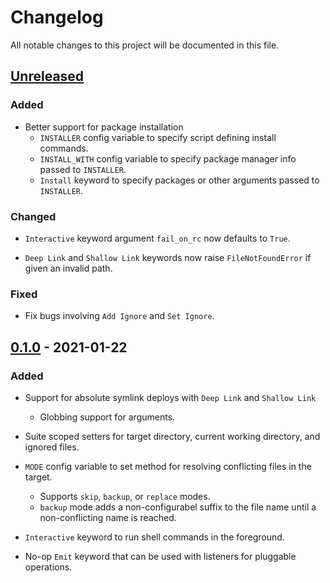# Changelog

All notable changes to this project will be documented in this file.

## [Unreleased]

### Added

- Better support for package installation
    - `INSTALLER` config variable to specify script defining install commands.
    - `INSTALL_WITH` config variable to specify package manager info passed to `INSTALLER`.
    - `Install` keyword to specify packages or other arguments passed to `INSTALLER`.

### Changed

- `Interactive` keyword argument `fail_on_rc` now defaults to `True`.

- `Deep Link` and `Shallow Link` keywords now raise `FileNotFoundError` if given an invalid path.

### Fixed

- Fix bugs involving `Add Ignore` and `Set Ignore`.

## [0.1.0] - 2021-01-22

### Added

- Support for absolute symlink deploys with `Deep Link` and `Shallow Link`
    - Globbing support for arguments.

- Suite scoped setters for target directory, current working directory, and ignored files.

- `MODE` config variable to set method for resolving conflicting files in the target.
    - Supports `skip`, `backup`, or `replace` modes.
    - `backup` mode adds a non-configurabel suffix to the file name until a non-conflicting name is reached.

- `Interactive` keyword to run shell commands in the foreground.

- No-op `Emit` keyword that can be used with listeners for pluggable operations.


[Unreleased]: https://github.com/errose28/DotfilesLibrary/compare/v0.1.0...HEAD
[0.1.0]: https://github.com/errose28/DotfilesLibrary/releases/tag/v0.1.0